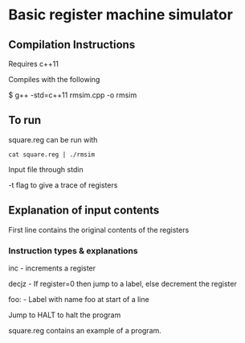 # Basic register machine simulator

## Compilation Instructions

Requires c++11

Compiles with the following 

$ g++ -std=c++11 rmsim.cpp -o rmsim

## To run
square.reg can be run with

`cat square.reg | ./rmsim`

Input file through stdin

-t flag to give a trace of registers

## Explanation of input contents

First line contains the original contents of the registers

### Instruction types & explanations

inc - increments a register 

decjz - If register=0 then jump to a label, else decrement the register 

foo: - Label with name foo at start of a line

Jump to HALT to halt the program

square.reg contains an example of a program.  
